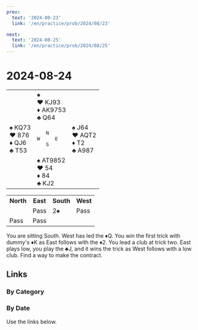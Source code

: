 ```yaml
---
prev:
  text: '2024-08-23'
  link: '/en/practice/prob/2024/08/23'

next:
  text: '2024-08-25'
  link: '/en/practice/prob/2024/08/25'
---
```


# 2024-08-24

<table class="deal">
	<tr>
		<td></td>
		<td>♠ <br>♥ KJ93<br>♦ AK9753<br>♣ Q64</td>
		<td></td>
	</tr>
	<tr>
		<td>♠ KQ73<br>♥ 876<br>♦ QJ6<br>♣ T53</td>
		<td><pre>   N<br>W     E<br>   S</pre></td>
		<td>♠ J64<br>♥ AQT2<br>♦ T2<br>♣ A987</td>
	</tr>
	<tr>
		<td></td>
		<td>♠ AT9852<br>♥ 54<br>♦ 84<br>♣ KJ2</td>
		<td></td>
	</tr>
</table>

<table class="auction">
	<tr>
		<th>North</th>
		<th>East</th>
		<th>South</th>
		<th>West</th>
	</tr>
	<tr>
		<td></td>
		<td>Pass</td>
		<td>2♠</td>
		<td>Pass</td>
	</tr>
	<tr>
		<td>Pass</td>
		<td>Pass</td>
		<td></td>
		<td></td>
	</tr>
</table>

You are sitting South. West has led the ♦Q. You win the first trick with dummy's ♦K as East follows with the ♦2. You lead a club at trick two. East plays low, you play the ♣J, and it wins the trick as West follows with a low club. Find a way to make the contract.

## Links

[<Badge type="tip" text="Check Solution"/>](/en/learning/prob/2024/08/24)

### By Category

[<Badge type="tip" text="<--"/>](/en/practice/prob/2024/08/23)
[<Badge type="tip" text="Calendar"/>](/en/practice/calendar/2024/08)
[<Badge type="tip" text="-->"/>](/en/practice/prob/2024/08/26)

### By Date

Use the links below.